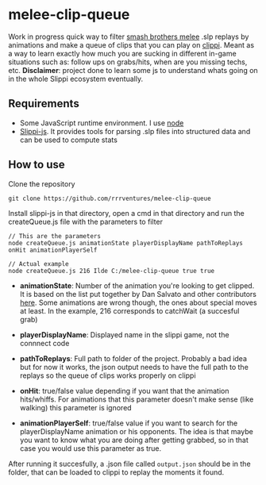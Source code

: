 # melee-clip-queue

Work in progress quick way to filter [smash brothers melee](https://en.wikipedia.org/wiki/Super_Smash_Bros._Melee) .slp replays by animations and make a queue of clips that you can play on [clippi](https://github.com/vinceau/project-clippi). Meant as a way to learn exactly how much you are sucking in different in-game situations such as: follow ups on grabs/hits, when are you missing techs, etc. **Disclaimer**: project done to learn some js to understand whats going on in the whole Slippi ecosystem eventually. 


## Requirements 

- Some JavaScript runtime environment. I use [node](https://nodejs.org/)
- [Slippi-js](https://github.com/project-slippi/slippi-js). It provides tools for parsing .slp files into structured data and can be used to compute stats

## How to use

Clone the repository

```
git clone https://github.com/rrrventures/melee-clip-queue
```

Install slippi-js in that directory, open a cmd in that directory and run the createQueue.js file with the parameters to filter

```
// This are the parameters
node createQueue.js animationState playerDisplayName pathToReplays onHit animationPlayerSelf

// Actual example
node createQueue.js 216 Ilde C:/melee-clip-queue true true
```
- **animationState**: Number of the animation you're looking to get clipped. It is based on the list put together by Dan Salvato and other contributors [here](https://docs.google.com/spreadsheets/d/1JX2w-r2fuvWuNgGb6D3Cs4wHQKLFegZe2jhbBuIhCG8/preview#gid=13). Some animations are wrong though, the ones about special moves at least. In the example, 216 corresponds to catchWait (a succesful grab)

- **playerDisplayName**: Displayed name in the slippi game, not the connnect code

- **pathToReplays**: Full path to folder of the project. Probably a bad idea but for now it works, the json output needs to have the full path to the replays so the queue of clips works properly on clippi

- **onHit**: true/false value depending if you want that the animation hits/whiffs. For animations that this parameter doesn't make sense (like walking) this parameter is ignored

- **animationPlayerSelf**: true/false value if you want to search for the playerDisplayName animation or his opponents. The idea is that maybe you want to know what you are doing after getting grabbed, so in that case you would use this parameter as true.

After running it succesfully, a .json file called `output.json` should be in the folder, that can be loaded to clippi to replay the moments it found.
